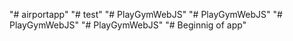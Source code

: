 "# airportapp" 
"# test" 
"# PlayGymWebJS" 
"# PlayGymWebJS" 
"# PlayGymWebJS" 
"# PlayGymWebJS" 
"# Beginnig of app" 
